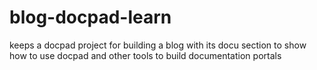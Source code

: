 # blog-docpad-learn
keeps a docpad project for building a blog with its docu section to show how to use docpad and other tools to build documentation portals
